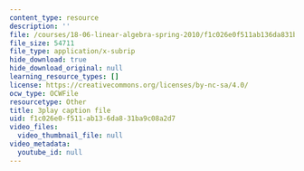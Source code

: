 ```yaml
---
content_type: resource
description: ''
file: /courses/18-06-linear-algebra-spring-2010/f1c026e0f511ab136da831ba9c08a2d7_srxexLishgY.srt
file_size: 54711
file_type: application/x-subrip
hide_download: true
hide_download_original: null
learning_resource_types: []
license: https://creativecommons.org/licenses/by-nc-sa/4.0/
ocw_type: OCWFile
resourcetype: Other
title: 3play caption file
uid: f1c026e0-f511-ab13-6da8-31ba9c08a2d7
video_files:
  video_thumbnail_file: null
video_metadata:
  youtube_id: null
---
```

